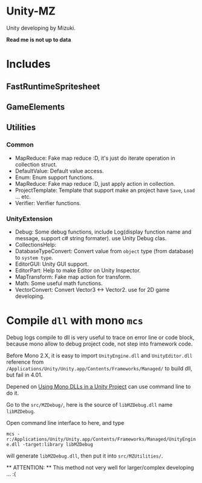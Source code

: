 Unity-MZ
===========

Unity developing by Mizuki.

**Read me is not up to data**

# Includes

## FastRuntimeSpritesheet

## GameElements

## Utilities

### Common

- MapReduce: Fake map reduce :D, it's just do iterate operation in collection struct.
- DefaultValue: Default value access.
- Enum: Enum support functions.
- MapReduce: Fake map reduce :D, just apply action in collection.
- ProjectTemplate: Template that support make an project have `Save`, `Load` ... etc.
- Verifier: Verifier functions.
 
### UnityExtension

- Debug: Some debug functions, include Log(display function name and message, support c# string formater). use Unity Debug clas.
- CollectionsHelp: 
- DatabaseTypeConvert: Convert value from `object` type (from database) to `system type`.
- EditorGUI: Unity GUI support.
- EditorPart: Help to make Editor on Unity Inspector.
- MapTransform: Fake map action for transform.
- Math: Some useful math functions.
- VectorConvert: Convert Vector3 <-> Vector2. use for 2D game developing.

# Compile `dll` with mono `mcs`

Debug logs compile to dll is very useful to trace on error line or code block, because mono allow to debug project code, not step into framework code.

Before Mono 2.X, it is easy to import `UnityEngine.dll` and `UnityEditor.dll` reference from `/Applications/Unity/Unity.app/Contents/Frameworks/Managed/` to build dll, but fail in 4.01.

Depened on [Using Mono DLLs in a Unity Project](http://docs.unity3d.com/Documentation/Manual/UsingDLL.html) can use command line to do it.

Go to the `src/MZDebug/`, here is the source of `libMZDebug.dll` name `libMZDebug`.

Open command line interface to here, and type  

`mcs -r:/Applications/Unity/Unity.app/Contents/Frameworks/Managed/UnityEngine.dll -target:library libMZDebug`

will generate `libMZDebug.dll`, then put it into `src/MZUtilities/`.

** ATTENTION: ** This method not very well for larger/complex developing ... :(